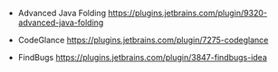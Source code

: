 *   Advanced Java Folding
https://plugins.jetbrains.com/plugin/9320-advanced-java-folding

*   CodeGlance
https://plugins.jetbrains.com/plugin/7275-codeglance

*   FindBugs
https://plugins.jetbrains.com/plugin/3847-findbugs-idea
